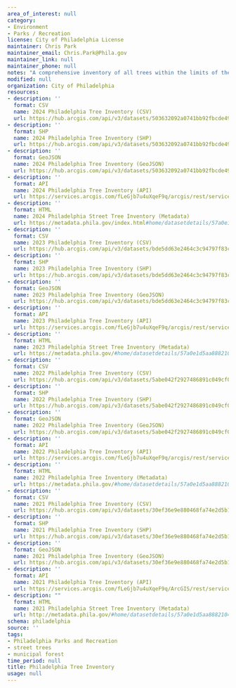 ```yaml
---
area_of_interest: null
category:
- Environment
- Parks / Recreation
license: City of Philadelphia License
maintainer: Chris Park
maintainer_email: Chris.Park@Phila.gov
maintainer_link: null
maintainer_phone: null
notes: "A comprehensive inventory of all trees within the limits of the City of Philadelphia. This dataset is a snapshot in time from 2021 and will update yearly."
modified: null
organization: City of Philadelphia
resources:
- description: ''
  format: CSV
  name: 2024 Philadelphia Tree Inventory (CSV)
  url: https://hub.arcgis.com/api/v3/datasets/503632092a0741bb92fbcde496722691_0/downloads/data?format=csv&spatialRefId=3857&where=1%3D1
- description: ''
  format: SHP
  name: 2024 Philadelphia Tree Inventory (SHP)
  url: https://hub.arcgis.com/api/v3/datasets/503632092a0741bb92fbcde496722691_0/downloads/data?format=shp&spatialRefId=3857&where=1%3D1
- description: ''
  format: GeoJSON
  name: 2024 Philadelphia Tree Inventory (GeoJSON)
  url: https://hub.arcgis.com/api/v3/datasets/503632092a0741bb92fbcde496722691_0/downloads/data?format=geojson&spatialRefId=4326&where=1%3D1
- description: ''
  format: API
  name: 2024 Philadelphia Tree Inventory (API)
  url: https://services.arcgis.com/fLeGjb7u4uXqeF9q/arcgis/rest/services/ppr_tree_inventory_2024/FeatureServer/0/query?outFields=*&where=1%3D1
- description: ''
  format: HTML
  name: 2024 Philadelphia Street Tree Inventory (Metadata)
  url: https://metadata.phila.gov/index.html#home/datasetdetails/57a0e1d5aa8882104134830e/representationdetails/6712a84369bfb502b397a31f/  
- description: ''
  format: CSV
  name: 2023 Philadelphia Tree Inventory (CSV)
  url: https://hub.arcgis.com/api/v3/datasets/bde5dd63e2464c3c94797f83c3076374_0/downloads/data?format=csv&spatialRefId=3857&where=1%3D1
- description: ''
  format: SHP
  name: 2023 Philadelphia Tree Inventory (SHP)
  url: https://hub.arcgis.com/api/v3/datasets/bde5dd63e2464c3c94797f83c3076374_0/downloads/data?format=shp&spatialRefId=3857&where=1%3D1
- description: ''
  format: GeoJSON
  name: 2023 Philadelphia Tree Inventory (GeoJSON)
  url: https://hub.arcgis.com/api/v3/datasets/bde5dd63e2464c3c94797f83c3076374_0/downloads/data?format=geojson&spatialRefId=4326&where=1%3D1
- description: ''
  format: API
  name: 2023 Philadelphia Tree Inventory (API)
  url: https://services.arcgis.com/fLeGjb7u4uXqeF9q/arcgis/rest/services/ppr_tree_inventory_2023/FeatureServer/0/query?outFields=*&where=1%3D1
- description: ''
  format: HTML
  name: 2023 Philadelphia Street Tree Inventory (Metadata)
  url: https://metadata.phila.gov/#home/datasetdetails/57a0e1d5aa8882104134830e/representationdetails/653c0ec9e446dd00265a7e1a/
- description: ''
  format: CSV
  name: 2022 Philadelphia Tree Inventory (CSV)
  url: https://hub.arcgis.com/api/v3/datasets/5abe042f2927486891c049cf064338cb_0/downloads/data?format=csv&spatialRefId=3857&where=1%3D1
- description: ''
  format: SHP
  name: 2022 Philadelphia Tree Inventory (SHP)
  url: https://hub.arcgis.com/api/v3/datasets/5abe042f2927486891c049cf064338cb_0/downloads/data?format=shp&spatialRefId=3857&where=1%3D1
- description: ''
  format: GeoJSON
  name: 2022 Philadelphia Tree Inventory (GeoJSON)
  url: https://hub.arcgis.com/api/v3/datasets/5abe042f2927486891c049cf064338cb_0/downloads/data?format=geojson&spatialRefId=4326&where=1%3D1
- description: ''
  format: API
  name: 2022 Philadelphia Tree Inventory (API)
  url: https://services.arcgis.com/fLeGjb7u4uXqeF9q/arcgis/rest/services/PPR_Tree_Inventory_2022/FeatureServer
- description: ''
  format: HTML
  name: 2022 Philadelphia Tree Inventory (Metadata)
  url: https://metadata.phila.gov/#home/datasetdetails/57a0e1d5aa8882104134830e/representationdetails/635693df69b7d900237d1cdc/
- description: ''
  format: CSV
  name: 2021 Philadelphia Tree Inventory (CSV)
  url: https://hub.arcgis.com/api/v3/datasets/30ef36e9e880468fa74e2d5b18da4cfb_0/downloads/data?format=csv&spatialRefId=3857&where=1%3D1
- description: ''
  format: SHP
  name: 2021 Philadelphia Tree Inventory (SHP)
  url: https://hub.arcgis.com/api/v3/datasets/30ef36e9e880468fa74e2d5b18da4cfb_0/downloads/data?format=shp&spatialRefId=3857&where=1%3D1
- description: ''
  format: GeoJSON
  name: 2021 Philadelphia Tree Inventory (GeoJSON)
  url: https://hub.arcgis.com/api/v3/datasets/30ef36e9e880468fa74e2d5b18da4cfb_0/downloads/data?format=geojson&spatialRefId=4326&where=1%3D1
- description: ''
  format: API
  name: 2021 Philadelphia Tree Inventory (API)
  url: https://services.arcgis.com/fLeGjb7u4uXqeF9q/ArcGIS/rest/services/PPR_Tree_Inventory_2021/FeatureServer/0/query?where=1%3D1
- description: ""
  format: HTML
  name: 2021 Philadelphia Street Tree Inventory (Metadata)
  url: http://metadata.phila.gov/#home/datasetdetails/57a0e1d5aa8882104134830e/representationdetails/57a0e1d6aa88821041348312/
schema: philadelphia
source: ''
tags:
- Philadelphia Parks and Recreation
- street trees
- municipal forest
time_period: null
title: Philadelphia Tree Inventory
usage: null
---
```

